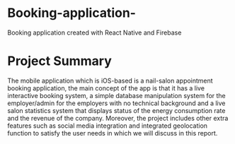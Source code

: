 # Booking-application-
Booking application created with React Native and Firebase

# Project Summary
The mobile application which is iOS-based is a nail-salon appointment booking application, the main concept of the app is that it has a live interactive booking system, a simple database manipulation system for the employer/admin for the employers with no technical background and a live salon statistics system that displays status of the energy consumption rate and the revenue of the company. Moreover, the project includes other extra features such as social media integration and integrated geolocation function to satisfy the user needs in which we will discuss in this report. 
